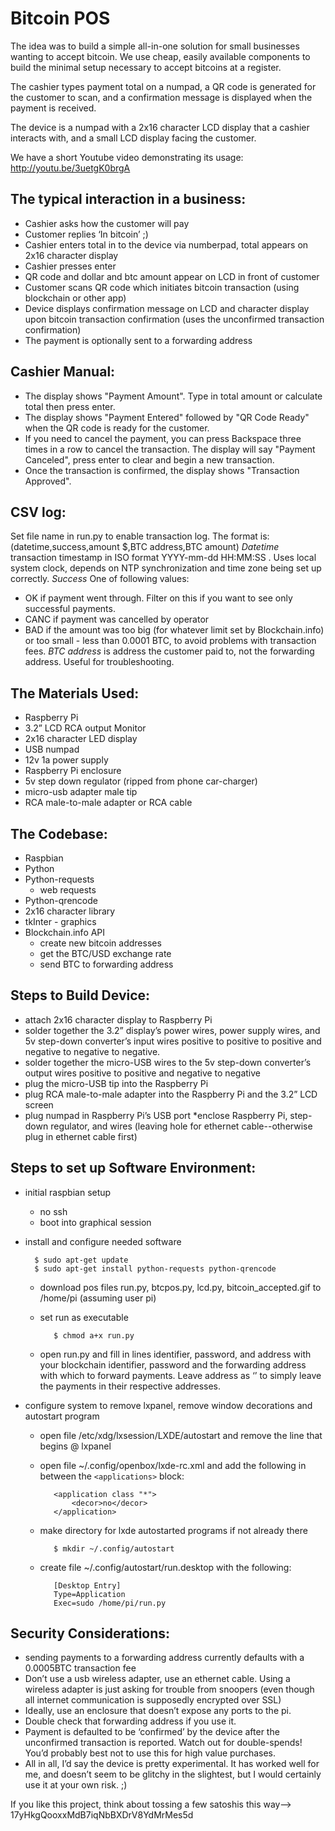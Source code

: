 Bitcoin POS
===========
The idea was to build a simple all-in-one solution for small businesses wanting to accept bitcoin. We use cheap, easily available components to build the minimal setup necessary to accept bitcoins at a register.

The cashier types payment total on a numpad, a QR code is generated for the customer to scan, and a confirmation message is displayed when the payment is received.

The device is a numpad with a 2x16 character LCD display that a cashier interacts with, and a small LCD display facing the customer. 

We have a short Youtube video demonstrating its usage: http://youtu.be/3uetgK0brgA

The typical interaction in a business:
--------------------------------------
* Cashier asks how the customer will pay
* Customer replies ‘In bitcoin’ ;)
* Cashier enters total in to the device via numberpad, total appears on 2x16 character display
* Cashier presses enter
* QR code and dollar and btc amount appear on LCD in front of customer
* Customer scans QR code which initiates bitcoin transaction (using blockchain or other app)
* Device displays confirmation message on LCD and character display upon bitcoin transaction confirmation (uses the unconfirmed transaction confirmation)
* The payment is optionally sent to a forwarding address

Cashier Manual:
---------------
* The display shows "Payment Amount". Type in total amount or calculate total then press enter.
* The display shows "Payment Entered" followed by "QR Code Ready" when the QR code is ready for the customer.
* If you need to cancel the payment, you can press Backspace three times in a row to cancel the transaction. The display will say "Payment Canceled", press enter to clear and begin a new transaction.
* Once the transaction is confirmed, the display shows "Transaction Approved".

CSV log:
--------
Set file name in run.py to enable transaction log. The format is:
(datetime,success,amount $,BTC address,BTC amount)
*Datetime* transaction timestamp in ISO format YYYY-mm-dd HH:MM:SS . Uses local system clock, depends 
on NTP synchronization and time zone being set up correctly.
*Success* One of following values:
* OK if payment went through. Filter on this if you want to see only successful 
  payments.
* CANC if payment was cancelled by operator
* BAD if the amount was too big (for whatever limit set by Blockchain.info) or 
  too small - less than 0.0001 BTC, to avoid problems with transaction fees.
*BTC address* is address the customer paid to, not the forwarding address. Useful 
for troubleshooting.

The Materials Used:
-------------------
* Raspberry Pi
* 3.2” LCD RCA output Monitor
* 2x16 character LED display
* USB numpad
* 12v 1a power supply
* Raspberry Pi enclosure
* 5v step down regulator (ripped from phone car-charger)
* micro-usb adapter male tip
* RCA male-to-male adapter or RCA cable

The Codebase:
-------------
* Raspbian
* Python
* Python-requests
   - web requests
* Python-qrencode
* 2x16 character library
* tkInter - graphics
* Blockchain.info API
   - create new bitcoin addresses
   - get the BTC/USD exchange rate
   - send BTC to forwarding address

Steps to Build Device:
----------------------
* attach 2x16 character display to Raspberry Pi
* solder together the 3.2” display’s power wires, power supply wires, and 5v step-down converter’s input wires positive to positive to positive and  negative to negative to negative.
* solder together the micro-USB wires to the 5v step-down converter’s output wires positive to positive and negative to negative
* plug the micro-USB tip into the Raspberry Pi
* plug RCA male-to-male adapter into the Raspberry Pi and the 3.2” LCD screen
* plug numpad in Raspberry Pi’s USB port
*enclose Raspberry Pi, step-down regulator, and wires (leaving hole for ethernet cable--otherwise plug in ethernet cable first)

Steps to set up Software Environment:
--------------------------------------
* initial raspbian setup
   - no ssh
   - boot into graphical session

* install and configure needed software

        $ sudo apt-get update
        $ sudo apt-get install python-requests python-qrencode

   - download pos files run.py, btcpos.py, lcd.py, bitcoin_accepted.gif to /home/pi (assuming user pi)
   - set run as executable

            $ chmod a+x run.py

   - open run.py and fill in lines identifier, password, and address with your blockchain identifier, password and the forwarding address with which to forward payments. Leave address as ‘’ to simply leave the payments in their respective addresses.

* configure system to remove lxpanel, remove window decorations and autostart program
   - open file /etc/xdg/lxsession/LXDE/autostart and remove the line that begins @ lxpanel
   - open file ~/.config/openbox/lxde-rc.xml and add the following in between the `<applications>` block:

            <application class "*">
                <decor>no</decor>
            </application>

   - make directory for lxde autostarted programs if not already there

            $ mkdir ~/.config/autostart

   - create file ~/.config/autostart/run.desktop with the following:

            [Desktop Entry]
            Type=Application
            Exec=sudo /home/pi/run.py

Security Considerations:
------------------------
* sending payments to a forwarding address currently defaults with a 0.0005BTC transaction fee
* Don’t use a usb wireless adapter, use an ethernet cable. Using a wireless adapter is just asking for trouble from snoopers (even though all internet communication is supposedly encrypted over SSL)
* Ideally, use an enclosure that doesn’t expose any ports to the pi.
* Double check that forwarding address if you use it.
* Payment is defaulted to be ‘confirmed’ by the device after the unconfirmed transaction is reported. Watch out for double-spends! You’d probably best not to use this for high value purchases.
* All in all, I’d say the device is pretty experimental. It has worked well for me, and doesn’t seem to be glitchy in the slightest, but I would certainly use it at your own risk. ;)

If you like this project, think about tossing a few satoshis this way--> 17yHkgQooxxMdB7iqNbBXDrV8YdMrMes5d
